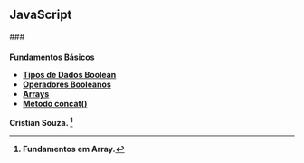 ## <h2> JavaScript
###<h4> Fundamentos Básicos

- [Tipos de Dados Boolean](https://javascript.info/types#boolean-logical-type)
- [Operadores Booleanos](https://javascript.info/logical-operators)
- [Arrays](https://javascript.info/array)
- [Metodo concat()](https://developer.mozilla.org/pt-BR/docs/Web/JavaScript/Reference/Global_Objects/Array/concat)






Cristian Souza. [^1]

[^1]: Fundamentos em Array.







